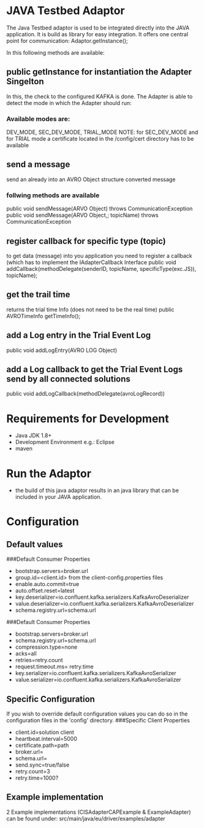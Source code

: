 # JAVA Testbed Adaptor
The Java Testbed adaptor is used to be integrated directly into the JAVA application. It is build as library for easy integration.
It offers one central point for communication: Adaptor.getInstance();

In this following methods are available:

## public getInstance for instantiation the Adapter Singelton
In this, the check to the configured KAFKA is done. The Adapter is able to detect the mode in which the Adapter should run:
### Available modes are:
DEV_MODE, SEC_DEV_MODE, TRIAL_MODE
NOTE: for SEC_DEV_MODE and for TRIAL mode a certificate located in the /config/cert directory has to be available

## send a message
send an already into an AVRO Object structure converted message
### follwing methods are available
public void sendMessage(ARVO Object) throws CommunicationException
public void sendMessage(ARVO Object,; topicName) throws CommunicationException


## register callback for specific type (topic)
to get data (message) into you application you need to register a callback (which has to implement the IAdapterCallback Interface
public void addCallback(methodDelegate(senderID, topicName, specificType(exc.JS)), topicName);


## get the trail time
returns the trial time Info (does not need to be the real time)
public AVROTimeInfo getTimeInfo();


## add a Log entry in the Trial Event Log
public void addLogEntry(AVRO LOG Object)

## add a Log callback to get the Trial Event Logs send by all connected solutions
public void addLogCallback(methodDelegate(avroLogRecord))


# Requirements for Development

* Java JDK 1.8+
* Development Environment e.g.: Eclipse
* maven

# Run the Adaptor

* the build of this java adaptor results in an java library that can be included in your JAVA application.

# Configuration

## Default values

###Default Consumer Properties
* bootstrap.servers=broker.url
* group.id=<client.id> from the client-config.properties files
* enable.auto.commit=true
* auto.offset.reset=latest
* key.deserializer=io.confluent.kafka.serializers.KafkaAvroDeserializer
* value.deserializer=io.confluent.kafka.serializers.KafkaAvroDeserializer
* schema.registry.url=schema.url

###Default Consumer Properties
* bootstrap.servers=broker.url
* schema.registry.url=schema.url
* compression.type=none
* acks=all
* retries=retry.count
* request.timeout.ms= retry.time
* key.serializer=io.confluent.kafka.serializers.KafkaAvroSerializer
* value.serializer=io.confluent.kafka.serializers.KafkaAvroSerializer

## Specific Configuration

If you wish to override default configuration values you can do so in the configuration files in the 'config' directory.
###Specific Client Properties
* client.id=solution client
* heartbeat.interval=5000
* certificate.path=path
* broker.url=
* schema.url=
* send.sync=true/false
* retry.count=3
* retry.time=1000?

## Example implementation
2 Example implementations (CISAdapterCAPExample & ExampleAdapter) can be found under: src/main/java/eu/driver/examples/adapter 
